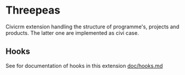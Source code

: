 # Threepeas

Civicrm extension handling the structure of programme's, projects and products.
The latter one are implemented as civi case.

## Hooks

See for documentation of hooks in this extension [doc/hooks.md](doc/hooks.md)